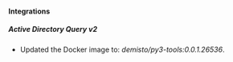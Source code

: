 #### Integrations
##### Active Directory Query v2
- Updated the Docker image to: *demisto/py3-tools:0.0.1.26536*.
